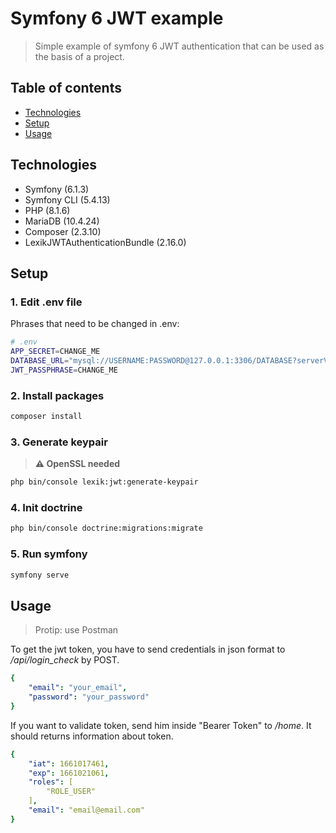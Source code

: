 # Symfony 6 JWT example
> Simple example of symfony 6 JWT authentication that can be used as the basis of a project.

## Table of contents
* [Technologies](#technologies)
* [Setup](#setup)
* [Usage](#usage)

## Technologies
- Symfony (6.1.3)
- Symfony CLI (5.4.13)
- PHP (8.1.6)
- MariaDB (10.4.24)
- Composer (2.3.10)
- LexikJWTAuthenticationBundle (2.16.0)

## Setup
### 1. Edit .env file
Phrases that need to be changed in .env:
```bash
# .env
APP_SECRET=CHANGE_ME
DATABASE_URL="mysql://USERNAME:PASSWORD@127.0.0.1:3306/DATABASE?serverVersion=mariadb-10.4.24"
JWT_PASSPHRASE=CHANGE_ME
```
### 2. Install packages
```bash
composer install
```
### 3. Generate keypair
> **⚠️ OpenSSL needed**
```bash
php bin/console lexik:jwt:generate-keypair
```
### 4. Init doctrine
```bash
php bin/console doctrine:migrations:migrate
```
### 5. Run symfony
```bash
symfony serve
```

## Usage
> Protip:  use Postman

To get the jwt token, you have to send credentials in json format to _/api/login_check_ by POST.
```yaml
{
    "email": "your_email",
    "password": "your_password"
}
```
If you want to validate token, send him inside "Bearer Token" to _/home_. It should returns information about token.
```yaml
{
    "iat": 1661017461,
    "exp": 1661021061,
    "roles": [
        "ROLE_USER"
    ],
    "email": "email@email.com"
}
```